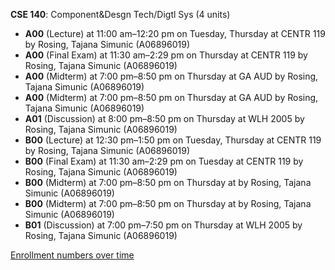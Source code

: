 **CSE 140**: Component&Desgn Tech/Digtl Sys (4 units)

- **A00** (Lecture) at 11:00 am–12:20 pm on Tuesday, Thursday at CENTR 119 by Rosing, Tajana Simunic (A06896019)
- **A00** (Final Exam) at 11:30 am–2:29 pm on Thursday at CENTR 119 by Rosing, Tajana Simunic (A06896019)
- **A00** (Midterm) at 7:00 pm–8:50 pm on Thursday at GA AUD by Rosing, Tajana Simunic (A06896019)
- **A00** (Midterm) at 7:00 pm–8:50 pm on Thursday at GA AUD by Rosing, Tajana Simunic (A06896019)
- **A01** (Discussion) at 8:00 pm–8:50 pm on Thursday at WLH 2005 by Rosing, Tajana Simunic (A06896019)
- **B00** (Lecture) at 12:30 pm–1:50 pm on Tuesday, Thursday at CENTR 119 by Rosing, Tajana Simunic (A06896019)
- **B00** (Final Exam) at 11:30 am–2:29 pm on Tuesday at CENTR 119 by Rosing, Tajana Simunic (A06896019)
- **B00** (Midterm) at 7:00 pm–8:50 pm on Thursday at   by Rosing, Tajana Simunic (A06896019)
- **B00** (Midterm) at 7:00 pm–8:50 pm on Thursday at   by Rosing, Tajana Simunic (A06896019)
- **B01** (Discussion) at 7:00 pm–7:50 pm on Thursday at WLH 2005 by Rosing, Tajana Simunic (A06896019)

[Enrollment numbers over time](./CSE140.tsv)
